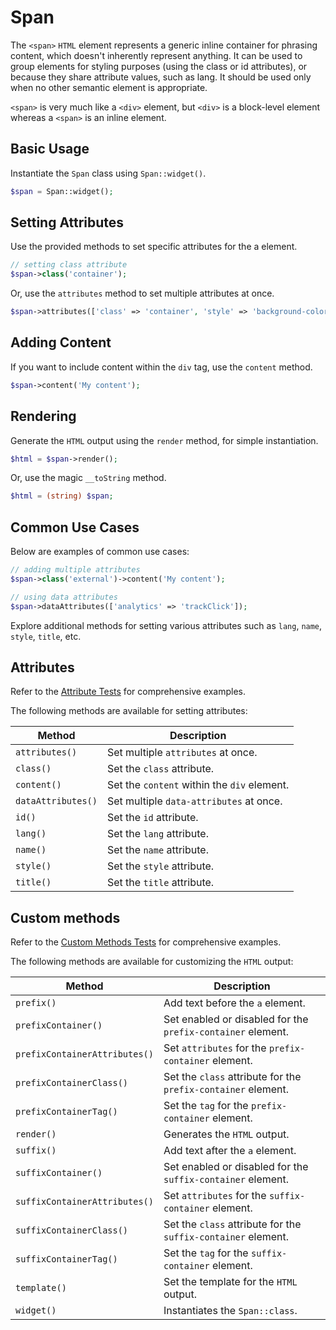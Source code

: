 # Span

The `<span>` `HTML` element represents a generic inline container for phrasing content, which doesn't inherently
represent anything. It can be used to group elements for styling purposes (using the class or id attributes), or
because they share attribute values, such as lang. It should be used only when no other semantic element is
appropriate.
 
`<span>` is very much like a `<div>` element, but `<div>` is a block-level element whereas a `<span>` is an inline 
element.

## Basic Usage

Instantiate the `Span` class using `Span::widget()`.

```php
$span = Span::widget();
```

## Setting Attributes

Use the provided methods to set specific attributes for the a element.

```php
// setting class attribute
$span->class('container');
```

Or, use the `attributes` method to set multiple attributes at once.

```php
$span->attributes(['class' => 'container', 'style' => 'background-color: #eee;']);
```

## Adding Content

If you want to include content within the `div` tag, use the `content` method.

```php
$span->content('My content');
```

## Rendering

Generate the `HTML` output using the `render` method, for simple instantiation. 

```php
$html = $span->render();
```

Or, use the magic `__toString` method.

```php
$html = (string) $span;
```

## Common Use Cases

Below are examples of common use cases:

```php
// adding multiple attributes
$span->class('external')->content('My content');

// using data attributes
$span->dataAttributes(['analytics' => 'trackClick']);
```

Explore additional methods for setting various attributes such as `lang`, `name`, `style`, `title`, etc.

## Attributes

Refer to the [Attribute Tests](https://github.com/php-forge/html/blob/main/tests/Span/AttributeTest.php) for
comprehensive examples.

The following methods are available for setting attributes:

| Method            | Description                                                                                      |
| ----------------- | ------------------------------------------------------------------------------------------------ |
| `attributes()`    | Set multiple `attributes` at once.                                                               |
| `class()`         | Set the `class` attribute.                                                                       |
| `content()`       | Set the `content` within the `div` element.                                                      |
| `dataAttributes()`| Set multiple `data-attributes` at once.                                                          |
| `id()`            | Set the `id` attribute.                                                                          |
| `lang()`          | Set the `lang` attribute.                                                                        |
| `name()`          | Set the `name` attribute.                                                                        |
| `style()`         | Set the `style` attribute.                                                                       |
| `title()`         | Set the `title` attribute.                                                                       |

## Custom methods

Refer to the [Custom Methods Tests](https://github.com/php-forge/html/blob/main/tests/Span/CustomMethodTest.php) for
comprehensive examples.

The following methods are available for customizing the `HTML` output:

| Method                       | Description                                                                           |
| ---------------------------- | ------------------------------------------------------------------------------------- |
| `prefix()`                   | Add text before the `a` element.                                                      |
| `prefixContainer()`          | Set enabled or disabled for the `prefix-container` element.                           |
| `prefixContainerAttributes()`| Set `attributes` for the `prefix-container` element.                                  |                                            
| `prefixContainerClass()`     | Set the `class` attribute for the `prefix-container` element.                         |
| `prefixContainerTag()`       | Set the `tag` for the `prefix-container` element.                                     |
| `render()`                   | Generates the `HTML` output.                                                          |
| `suffix()`                   | Add text after the `a` element.                                                       |
| `suffixContainer()`          | Set enabled or disabled for the `suffix-container` element.                           |
| `suffixContainerAttributes()`| Set `attributes` for the `suffix-container` element.                                  |
| `suffixContainerClass()`     | Set the `class` attribute for the `suffix-container` element.                         |
| `suffixContainerTag()`       | Set the `tag` for the `suffix-container` element.                                     |
| `template()`                 | Set the template for the `HTML` output.                                               |
| `widget()`                   | Instantiates the `Span::class`.                                                       |
